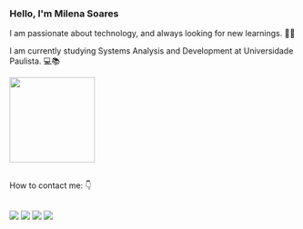 ### Hello, I'm Milena Soares 

I am passionate about technology, and always looking for new learnings. 👩‍💻 

I am currently studying Systems Analysis and Development at Universidade Paulista. 💻📚

<div>
 <a href = "https://github.com/milesoares"><img height="150em" src="https://github-readme-stats-eight-theta.vercel.app/api/top-langs/?username=milesoares&layout=compact&langs_count=8&theme=radical"/></a>
<div/><br>

How to contact me: 👇
##

<div>
  <a href = "mailto: contatomilena.soaressouza02@gmail.com"><img src="https://img.shields.io/badge/Gmail-D14836?style=for-the-badge&logo=gmail&logoColor=white" target="_blank"><a/>
  <a href="https://www.linkedin.com/in/milena-soares-de-souza-b64886188/" target="_blank"><img src="https://img.shields.io/badge/LinkedIn-0077B5?style=for-the-badge&logo=linkedin&logoColor=white" target="_blank"><a/>
  <a href="https://www.instagram.com/milena_soaressouza/" target="_blank"><img src="https://img.shields.io/badge/Instagram-E4405F?style=for-the-badge&logo=instagram&logoColor=white" target="_blank"><a/>
  <a href="https://codepen.io/milesoares/followers/" target="_black"><img src="https://img.shields.io/badge/Codepen-000000?style=for-the-badge&logo=codepen&logoColor=white" target="_black"><a/>
</div>
